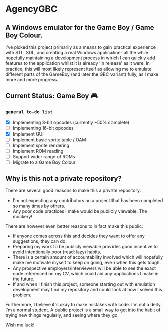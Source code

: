 # AgencyGBC

## A Windows emulator for the Game Boy / Game Boy Colour.

I've picked this project primarily as a means to gain practical experience with STL, SDL, and creating a real Windows application- all the while hopefully maintaining a development process in which I can quickly add features to the application whilst it is already 'in release' as it were. In practice, this will most likely represent itself as allowing me to emulate different parts of the GameBoy (and later the GBC variant) fully, as I make more and more progress.

## Current Status: Game Boy 🎮
### `general to-do list`
- [X] Implementing 8-bit opcodes (currently ~50% complete)
- [ ] Implementing 16-bit opcodes
- [X] Implement GUI
- [ ] Implement basic sprite table / OAM
- [ ] Implement sprite rendering
- [ ] Implement ROM reading
- [ ] Support wider range of ROMs
- [ ] Migrate to a Game Boy Colour

## Why is this not a private repository?

There are several good reasons to make this a private repository:
- I'm not expecting any contributors on a project that has been completed so many times by others.
- Any poor code practices I make would be publicly viewable. The mockery!

There are however even better reasons to in fact make this public:
- If anyone comes across this and decides they want to offer any suggestions, they can do.
- Preparing my work to be publicly viewable provides good incentive to avoid intentionally poor (read: lazy) habits.
- There is a certain amount of accountability involved which will hopefully make me motivate myself to keep on going, even when this gets tough.
- Any prospective employers/interviewers will be able to see the exact code referenced on my CV, which could aid any applications I make in the future.
- If and when I finish this project, someone starting out with emulation development may find my repository and could look at how I solved this problem.

Furthermore, I believe it's okay to make mistakes with code. I'm not a deity, I'm a normal student. A public project is a small way to get into the habit of trying new things regularly, and seeing where they go.

Wish me luck!
